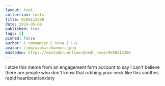 ```yaml
---
layout: toot
collection: toots
title: 0508112200
date: 2024-05-08
published: true
tags: []
pinned: false
author: ⸸ commander ░ nova ⸸ :~$
avatar: /img/avatar/daemon.jpeg
mastodon: https://mastodon.online/@cmdr_nova/0508112200
---
```


I stole this meme from an engagement farm account to say I can't believe there are people who don't know that rubbing your neck like this soothes rapid heartbeat/anxiety
